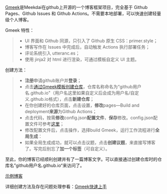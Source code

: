 [Gmeek](https://github.com/Meekdai/Gmeek)是Meekdai在github上开源的一个博客框架项目，完全基于 Github Pages、Github Issues 和 Github Actions。不需要本地部署，可以快速创建轻量级个人博客。

Gmeek 特性：
> - UI 界面和 Github 同源，只引入了 Github 原生 CSS：primer.style；
> - 博客写作在 Issues 中完成后，自动触发 Actions 执行部署任务；
> - 评论系统引入 utteranc.es；
> - 使用 jinja2 对 html 进行渲染，可通过模板自定义 UI 主题。

创建方法：
> - **注册**申请github账户并**登录**；
> - 点击[通过Gmeek模板创建仓库](https://github.com/new?template_name=Gmeek-template&template_owner=Meekdai)，仓库名称命名为“github用户名.github.io"（用户名这里如果自定义后会成为用户名/自定义.github.io格式），点击**新建仓库**；
> - 在你创建好的仓库页面，点击设置，**修改**pages—Build and deployment**来源**为Github Actions；
> - 点击代码，按需**修改**config.json**配置文件**，**保存**修改。config.json配置文件可参考[这里](https://github.com/Meekdai/meekdai.github.io/blob/main/config.json)；
> - 修改配置文件后，点击操作，选择build Gmeek，运行工作流程进行**全局生成**：
> - 如果全局生成成功，就可以点击议题，点击**创建议题**，来直接写博客了。写完后别忘了**加一个标签**（可自定义）。

至此，你的博客已经顺利创建并有了一篇博客文字。可以直接通过创建仓库时的仓库名”github用户名.github.io“来访问了。

[示例博客](https://jialikemeng.github.io/)

详细创建方法及存在问题处理参看：[Gmeek快速上手
](https://blog.meekdai.com/post/Gmeek-kuai-su-shang-shou.html)
